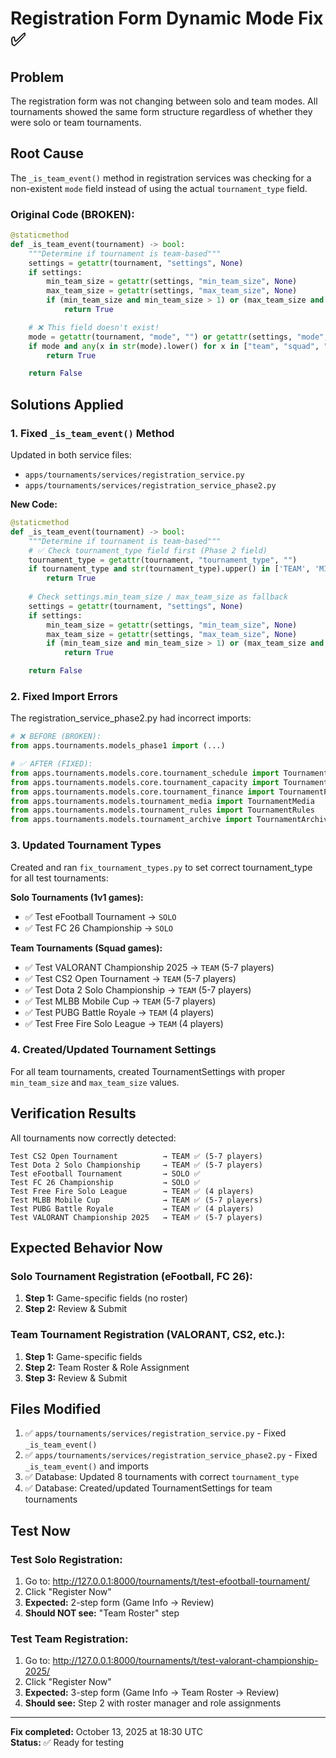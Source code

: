 # Registration Form Dynamic Mode Fix ✅

## Problem
The registration form was not changing between solo and team modes. All tournaments showed the same form structure regardless of whether they were solo or team tournaments.

## Root Cause
The `_is_team_event()` method in registration services was checking for a non-existent `mode` field instead of using the actual `tournament_type` field.

### Original Code (BROKEN):
```python
@staticmethod
def _is_team_event(tournament) -> bool:
    """Determine if tournament is team-based"""
    settings = getattr(tournament, "settings", None)
    if settings:
        min_team_size = getattr(settings, "min_team_size", None)
        max_team_size = getattr(settings, "max_team_size", None)
        if (min_team_size and min_team_size > 1) or (max_team_size and max_team_size > 1):
            return True

    # ❌ This field doesn't exist!
    mode = getattr(tournament, "mode", "") or getattr(settings, "mode", "") if settings else ""
    if mode and any(x in str(mode).lower() for x in ["team", "squad", "5v5", "3v3", "2v2"]):
        return True

    return False
```

## Solutions Applied

### 1. Fixed `_is_team_event()` Method
Updated in both service files:
- `apps/tournaments/services/registration_service.py`
- `apps/tournaments/services/registration_service_phase2.py`

**New Code:**
```python
@staticmethod
def _is_team_event(tournament) -> bool:
    """Determine if tournament is team-based"""
    # ✅ Check tournament_type field first (Phase 2 field)
    tournament_type = getattr(tournament, "tournament_type", "")
    if tournament_type and str(tournament_type).upper() in ['TEAM', 'MIXED']:
        return True
    
    # Check settings.min_team_size / max_team_size as fallback
    settings = getattr(tournament, "settings", None)
    if settings:
        min_team_size = getattr(settings, "min_team_size", None)
        max_team_size = getattr(settings, "max_team_size", None)
        if (min_team_size and min_team_size > 1) or (max_team_size and max_team_size > 1):
            return True

    return False
```

### 2. Fixed Import Errors
The registration_service_phase2.py had incorrect imports:
```python
# ❌ BEFORE (BROKEN):
from apps.tournaments.models_phase1 import (...)

# ✅ AFTER (FIXED):
from apps.tournaments.models.core.tournament_schedule import TournamentSchedule
from apps.tournaments.models.core.tournament_capacity import TournamentCapacity
from apps.tournaments.models.core.tournament_finance import TournamentFinance
from apps.tournaments.models.tournament_media import TournamentMedia
from apps.tournaments.models.tournament_rules import TournamentRules
from apps.tournaments.models.tournament_archive import TournamentArchive
```

### 3. Updated Tournament Types
Created and ran `fix_tournament_types.py` to set correct tournament_type for all test tournaments:

**Solo Tournaments (1v1 games):**
- ✅ Test eFootball Tournament → `SOLO`
- ✅ Test FC 26 Championship → `SOLO`

**Team Tournaments (Squad games):**
- ✅ Test VALORANT Championship 2025 → `TEAM` (5-7 players)
- ✅ Test CS2 Open Tournament → `TEAM` (5-7 players)
- ✅ Test Dota 2 Solo Championship → `TEAM` (5-7 players)
- ✅ Test MLBB Mobile Cup → `TEAM` (5-7 players)
- ✅ Test PUBG Battle Royale → `TEAM` (4 players)
- ✅ Test Free Fire Solo League → `TEAM` (4 players)

### 4. Created/Updated Tournament Settings
For all team tournaments, created TournamentSettings with proper `min_team_size` and `max_team_size` values.

## Verification Results

All tournaments now correctly detected:
```
Test CS2 Open Tournament          → TEAM ✅ (5-7 players)
Test Dota 2 Solo Championship     → TEAM ✅ (5-7 players)
Test eFootball Tournament         → SOLO ✅
Test FC 26 Championship           → SOLO ✅
Test Free Fire Solo League        → TEAM ✅ (4 players)
Test MLBB Mobile Cup              → TEAM ✅ (5-7 players)
Test PUBG Battle Royale           → TEAM ✅ (4 players)
Test VALORANT Championship 2025   → TEAM ✅ (5-7 players)
```

## Expected Behavior Now

### Solo Tournament Registration (eFootball, FC 26):
1. **Step 1:** Game-specific fields (no roster)
2. **Step 2:** Review & Submit

### Team Tournament Registration (VALORANT, CS2, etc.):
1. **Step 1:** Game-specific fields
2. **Step 2:** Team Roster & Role Assignment
3. **Step 3:** Review & Submit

## Files Modified

1. ✅ `apps/tournaments/services/registration_service.py` - Fixed `_is_team_event()`
2. ✅ `apps/tournaments/services/registration_service_phase2.py` - Fixed `_is_team_event()` and imports
3. ✅ Database: Updated 8 tournaments with correct `tournament_type`
4. ✅ Database: Created/updated TournamentSettings for team tournaments

## Test Now

### Test Solo Registration:
1. Go to: http://127.0.0.1:8000/tournaments/t/test-efootball-tournament/
2. Click "Register Now"
3. **Expected:** 2-step form (Game Info → Review)
4. **Should NOT see:** "Team Roster" step

### Test Team Registration:
1. Go to: http://127.0.0.1:8000/tournaments/t/test-valorant-championship-2025/
2. Click "Register Now"
3. **Expected:** 3-step form (Game Info → Team Roster → Review)
4. **Should see:** Step 2 with roster manager and role assignments

---

**Fix completed:** October 13, 2025 at 18:30 UTC  
**Status:** ✅ Ready for testing
